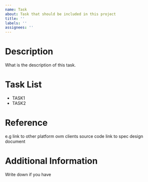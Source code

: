 ```yaml
---
name: Task
about: Task that should be included in this project
title: ''
labels: ''
assignees: ''
---
```


# Description

What is the description of this task.

# Task List

- TASK1
- TASK2

# Reference
e.g
link to other platform ovm clients source code
link to spec design document

# Additional Information
Write down if you have
